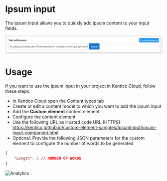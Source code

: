 # Ipsum input
The ipsum input allows you to quickly add ipsum content to your input fields.

![Ipsum Input](IpsumInput.png)

# Usage

If you want to use the ipsum input in your project in Kentico Cloud, follow these steps:

* In Kentico Cloud open the Content types tab
* Create or edit a content model to which you want to add the ipsum input
* Add the **Custom element** content element
* Configure the content element
* Use the following URL as Hosted code URL (HTTPS): https://kentico.github.io/custom-element-samples/IpsumInput/ipsum-input-component.html
* Optional: Provide the following JSON parameters for the custom element to configure the number of words to be generated

```json
{
    "Length": 5 // NUMBER OF WORDS
}
```

![Analytics](https://kentico-ga-beacon.azurewebsites.net/api/UA-69014260-4/Kentico/custom-elements-samples/IpsumInput?pixel)

